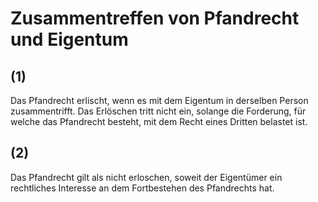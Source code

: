 # Zusammentreffen von Pfandrecht und Eigentum



## (1)

 Das Pfandrecht erlischt, wenn es mit dem Eigentum in derselben Person zusammentrifft. Das Erlöschen tritt nicht ein, solange die Forderung, für welche das Pfandrecht besteht, mit dem Recht eines Dritten belastet ist.

## (2)

 Das Pfandrecht gilt als nicht erloschen, soweit der Eigentümer ein rechtliches Interesse an dem Fortbestehen des Pfandrechts hat. 

